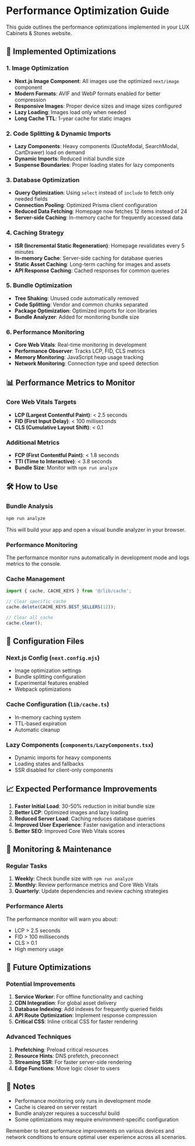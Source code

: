 # Performance Optimization Guide

This guide outlines the performance optimizations implemented in your LUX Cabinets & Stones website.

## 🚀 Implemented Optimizations

### 1. Image Optimization

- **Next.js Image Component**: All images use the optimized `next/image` component
- **Modern Formats**: AVIF and WebP formats enabled for better compression
- **Responsive Images**: Proper device sizes and image sizes configured
- **Lazy Loading**: Images load only when needed
- **Long Cache TTL**: 1-year cache for static images

### 2. Code Splitting & Dynamic Imports

- **Lazy Components**: Heavy components (QuoteModal, SearchModal, CartDrawer) load on demand
- **Dynamic Imports**: Reduced initial bundle size
- **Suspense Boundaries**: Proper loading states for lazy components

### 3. Database Optimization

- **Query Optimization**: Using `select` instead of `include` to fetch only needed fields
- **Connection Pooling**: Optimized Prisma client configuration
- **Reduced Data Fetching**: Homepage now fetches 12 items instead of 24
- **Server-side Caching**: In-memory cache for frequently accessed data

### 4. Caching Strategy

- **ISR (Incremental Static Regeneration)**: Homepage revalidates every 5 minutes
- **In-memory Cache**: Server-side caching for database queries
- **Static Asset Caching**: Long-term caching for images and assets
- **API Response Caching**: Cached responses for common queries

### 5. Bundle Optimization

- **Tree Shaking**: Unused code automatically removed
- **Code Splitting**: Vendor and common chunks separated
- **Package Optimization**: Optimized imports for icon libraries
- **Bundle Analyzer**: Added for monitoring bundle size

### 6. Performance Monitoring

- **Core Web Vitals**: Real-time monitoring in development
- **Performance Observer**: Tracks LCP, FID, CLS metrics
- **Memory Monitoring**: JavaScript heap usage tracking
- **Network Monitoring**: Connection type and speed detection

## 📊 Performance Metrics to Monitor

### Core Web Vitals Targets

- **LCP (Largest Contentful Paint)**: < 2.5 seconds
- **FID (First Input Delay)**: < 100 milliseconds
- **CLS (Cumulative Layout Shift)**: < 0.1

### Additional Metrics

- **FCP (First Contentful Paint)**: < 1.8 seconds
- **TTI (Time to Interactive)**: < 3.8 seconds
- **Bundle Size**: Monitor with `npm run analyze`

## 🛠️ How to Use

### Bundle Analysis

```bash
npm run analyze
```

This will build your app and open a visual bundle analyzer in your browser.

### Performance Monitoring

The performance monitor runs automatically in development mode and logs metrics to the console.

### Cache Management

```typescript
import { cache, CACHE_KEYS } from '@/lib/cache';

// Clear specific cache
cache.delete(CACHE_KEYS.BEST_SELLERS(12));

// Clear all cache
cache.clear();
```

## 🔧 Configuration Files

### Next.js Config (`next.config.mjs`)

- Image optimization settings
- Bundle splitting configuration
- Experimental features enabled
- Webpack optimizations

### Cache Configuration (`lib/cache.ts`)

- In-memory caching system
- TTL-based expiration
- Automatic cleanup

### Lazy Components (`components/LazyComponents.tsx`)

- Dynamic imports for heavy components
- Loading states and fallbacks
- SSR disabled for client-only components

## 📈 Expected Performance Improvements

1. **Faster Initial Load**: 30-50% reduction in initial bundle size
2. **Better LCP**: Optimized images and lazy loading
3. **Reduced Server Load**: Caching reduces database queries
4. **Improved User Experience**: Faster navigation and interactions
5. **Better SEO**: Improved Core Web Vitals scores

## 🚨 Monitoring & Maintenance

### Regular Tasks

1. **Weekly**: Check bundle size with `npm run analyze`
2. **Monthly**: Review performance metrics and Core Web Vitals
3. **Quarterly**: Update dependencies and review caching strategies

### Performance Alerts

The performance monitor will warn you about:

- LCP > 2.5 seconds
- FID > 100 milliseconds
- CLS > 0.1
- High memory usage

## 🔄 Future Optimizations

### Potential Improvements

1. **Service Worker**: For offline functionality and caching
2. **CDN Integration**: For global asset delivery
3. **Database Indexing**: Add indexes for frequently queried fields
4. **API Route Optimization**: Implement response compression
5. **Critical CSS**: Inline critical CSS for faster rendering

### Advanced Techniques

1. **Prefetching**: Preload critical resources
2. **Resource Hints**: DNS prefetch, preconnect
3. **Streaming SSR**: For faster server-side rendering
4. **Edge Functions**: Move logic closer to users

## 📝 Notes

- Performance monitoring only runs in development mode
- Cache is cleared on server restart
- Bundle analyzer requires a successful build
- Some optimizations may require environment-specific configuration

Remember to test performance improvements on various devices and network conditions to ensure optimal user experience across all scenarios.
